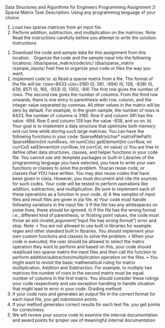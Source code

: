 Data Structures and Algorithms for Engineers
Programming Assignment 2: Sparse Matrix
Task Description: Using any programming language of your choice.

1. Load two sparse matrices from an input file.
2. Perform addition, subtraction, and multiplication on the matrices.
   Note: Read the instructions carefully before you attempt to write the solution.
   Instructions

1) Download the code and sample data for this assignment from this location.
   . Organize the code and the sample input into the following locations:
   /dsa/sparse_matrix/code/src/
   /dsa/sparse_matrix /sample_inputs/
   Feel free to organize your code or files the way you want.
2) Implement code to:
   a) Read a sparse matrix from a file. The format of the file will be:
   rows=8433
   cols=3180
   (0, 381, -694)
   (0, 128, -838)
   (0, 639, 857)
   (0, 165, -933)
   (0, 1350, -89)
   The first row gives the number of rows. The second row gives the number of
   columns. From the third row onwards, there is one entry in parenthesis with row,
   column, and the integer value separated by commas. All other values in the matrix
   will be zero by default. For example, in the given sample, the number of rows is
   8433, the number of columns is 3180. Row 0 and column 381 has the value -694.
   Row 0 and column 128 has the value -838, and so on.
   b) Your goal is to implement a data structure that optimizes both memory and run time
   while storing such large matrices. You can have the following functions in your code:
   SparseMatrix(char\* matrixFilePath)
   SparseMatrix(int numRows, int numCols)
   getElement(int currRow, int currCol)
   setElement(int currRow, int currCol, int value)
   c) You are free to define other data structures, classes, and helper functions in your
   code file. You cannot use std::template packages or built-in Libraries of the
   programming language you have selected, you have to write your own functions
   or classes to solve the problem. Youcan reuse code, or classes that YOU have
   written. You may also reuse codes that
   have been given in class. However, you must document and cite the sources for such
   codes. Your code will be tested to perform operations like addition, subtraction, and
   multiplication. Be sure to implement each of these operations as a function in your
   code.
   d) A few samples of input files and result files are given in zip file.
   e) Your code must handle following variations in the input file:
   i) If the file has any whitespaces on some lines, these should be ignored.
   ii) If the file has the wrong format i.e., different kind of parenthesis, or floating
   point values, the code must throw an std::invalid_argument(“Input file has
   wrong format”) error and stop.
   Note:
   • You are not allowed to use built in libraries for example: regex and other standard built
   in libraries. You should implement your own custom functions and classes to solve the
   problem.
   • When your code is executed, the user should be allowed to select the matrix operation
   they want to perform and based on this, your code should read/load two sparse matrix
   the input files and then call the function to perform addition/subtraction/multiplication
   operation on the files.
   • You might want to revisit the basic mathematical ruling for matrix multiplication,
   Addition and Subtraction. For example, to multiply two matrices the number of rows in
   the second matrix must be equal number of columns in the first matrix. You should
   consider these rulings your code respectively and use exception handling to handle
   situation that might lead to error in your code.
   Grading method:
3) If your code runs and generates an output file in the correct format for each input file,
   you get submission points.
4) If your method generates correct results for each test file, you get points for
   correctness.
5) We will review your source code to examine the internal documentation and award
   points for proper use of meaningful internal documentation
